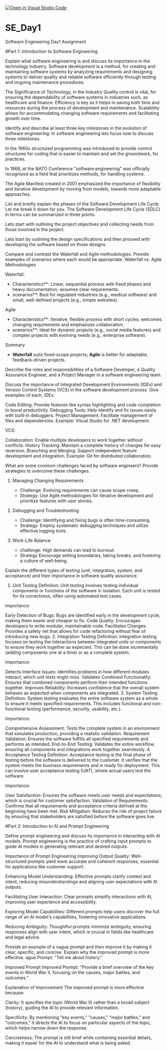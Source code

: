 [![Open in Visual Studio Code](https://classroom.github.com/assets/open-in-vscode-2e0aaae1b6195c2367325f4f02e2d04e9abb55f0b24a779b69b11b9e10269abc.svg)](https://classroom.github.com/online_ide?assignment_repo_id=15533942&assignment_repo_type=AssignmentRepo)
# SE_Day1
Software Engineering Day1 Assignment

#Part 1: Introduction to Software Engineering

Explain what software engineering is and discuss its importance in the technology industry.
Software development is a method, for creating and maintaining software systems by analyzing requirements and designing systems to deliver quality and reliable software efficiently through testing and ongoing maintenance procedures. 

The Significance of Technology, in the Industry
Quality control is vital, for ensuring the dependability of software systems in industries such, as healthcare and finance. 
Efficiency is key as it helps in saving both time and resources during the process of development and maintenance. 
Scalability allows for accommodating changing software requirements and facilitating growth over time. 

Identify and describe at least three key milestones in the evolution of software engineering.
In software engineering lets focus now to discuss three milestones.

In the 1960s structured programming was introduced to provide control structures for coding that is easier to maintain and set the groundwork, for practices. 

In 1968, at the NATO Conference "software engineering" was officially recognized as a field that prioritizes methods, for handling systems. 

The Agile Manifest created in 2001 emphasized the importance of flexibility and iterative development by moving from models, towards more adaptable approaches. 

List and briefly explain the phases of the Software Development Life Cycle.
Let me break it down for you. The Software Development Life Cycle (SDLC) in terms can be summarized in three points.

Lets start with outlining the project objectives and collecting needs from those involved in the project. 

Lets start by outlining the design specifications and then proceed with developing the software based on those designs. 



Compare and contrast the Waterfall and Agile methodologies. Provide examples of scenarios where each would be appropriate.
 Waterfall vs. Agile Methodologies

Waterfall:
- Characteristics**: Linear, sequential process with fixed phases and heavy documentation; assumes clear requirements.
- scenarios**: Best for regulated industries (e.g., medical software) and small, well-defined projects (e.g., simple websites).

Agile
- Characteristics**: Iterative, flexible process with short cycles; welcomes changing requirements and emphasizes collaboration.
- scenarios**: Ideal for dynamic projects (e.g., social media features) and complex projects with evolving needs (e.g., enterprise software).

Summary
- **Waterfall** suits fixed-scope projects; **Agile** is better for adaptable, feedback-driven projects.

Describe the roles and responsibilities of a Software Developer, a Quality Assurance Engineer, and a Project Manager in a software engineering team.


Discuss the importance of Integrated Development Environments (IDEs) and Version Control Systems (VCS) in the software development process. Give examples of each.
IDEs:

Code Editing: Provide features like syntax highlighting and code completion to boost productivity.
Debugging Tools: Help identify and fix issues easily with built-in debuggers.
Project Management: Facilitate management of files and dependencies.
Example: Visual Studio for .NET development.

VCS:

Collaboration: Enable multiple developers to work together without conflicts.
History Tracking: Maintain a complete history of changes for easy reversion.
Branching and Merging: Support independent feature development and integration.
Example: Git for distributed collaboration.

What are some common challenges faced by software engineers? Provide strategies to overcome these challenges.
1. Managing Changing Requirements
   - Challenge: Evolving requirements can cause scope creep.
   - Strategy: Use Agile methodologies for iterative development and prioritize features with user stories.

2. Debugging and Troubleshooting
   - Challenge: Identifying and fixing bugs is often time-consuming.
   - Strategy: Employ systematic debugging techniques and utilize effective logging tools.

3. Work-Life Balance
   - challenge: High demands can lead to burnout.
   - Strategy Encourage setting boundaries, taking breaks, and fostering a culture of well-being.

Explain the different types of testing (unit, integration, system, and acceptance) and their importance in software quality assurance.
1. Unit Testing
Definition: Unit testing involves testing individual components or functions of the software in isolation. Each unit is tested for its correctness, often using automated test cases.

Importance:

Early Detection of Bugs: Bugs are identified early in the development cycle, making them easier and cheaper to fix.
Code Quality: Encourages developers to write modular, maintainable code.
Facilitates Changes: Provides a safety net that allows for code refactoring without fear of introducing new bugs.
2. Integration Testing
Definition: Integration testing focuses on testing the interactions between integrated units or components to ensure they work together as expected. This can be done incrementally (adding components one at a time) or as a complete system.

Importance:

Detects Interface Issues: Identifies problems in how different modules interact, which unit tests might miss.
Validates Combined Functionality: Ensures that combined components perform their intended functions together.
Improves Reliability: Increases confidence that the overall system behaves as expected when components are integrated.
3. System Testing
Definition: System testing evaluates the entire software system as a whole to ensure it meets specified requirements. This includes functional and non-functional testing (performance, security, usability, etc.).

Importance:

Comprehensive Assessment: Tests the complete system in an environment that simulates production, providing a realistic validation.
Requirement Validation: Ensures the software fulfills all specified requirements and performs as intended.
End-to-End Testing: Validates the entire workflow, ensuring all components and integrations work together seamlessly.
4. Acceptance Testing
Definition: Acceptance testing is the final phase of testing before the software is delivered to the customer. It verifies that the system meets the business requirements and is ready for deployment. This can involve user acceptance testing (UAT), where actual users test the software.

Importance:

User Satisfaction: Ensures the software meets user needs and expectations, which is crucial for customer satisfaction.
Validation of Requirements: Confirms that all requirements and acceptance criteria defined at the beginning have been met.
Risk Mitigation: Reduces the risk of project failure by ensuring that stakeholders are satisfied before the software goes live.

#Part 2: Introduction to AI and Prompt Engineering


Define prompt engineering and discuss its importance in interacting with AI models.
Prompt engineering is the practice of crafting input prompts to guide AI models in generating relevant and desired outputs.

Importance of Prompt Engineering
Improving Output Quality: Well-structured prompts yield more accurate and coherent responses, essential for applications like customer support.

Enhancing Model Understanding: Effective prompts clarify context and intent, reducing misunderstandings and aligning user expectations with AI outputs.

Facilitating User Interaction: Clear prompts simplify interactions with AI, improving user experience and accessibility.

Exploring Model Capabilities: Different prompts help users discover the full range of an AI model's capabilities, fostering innovative applications.

Reducing Ambiguity: Thoughtful prompts minimize ambiguity, ensuring responses align with user intent, which is crucial in fields like healthcare and legal advice.

Provide an example of a vague prompt and then improve it by making it clear, specific, and concise. Explain why the improved prompt is more effective.
ague Prompt: "Tell me about history."

Improved Prompt
Improved Prompt: "Provide a brief overview of the key events in World War II, focusing on the causes, major battles, and outcomes."

Explanation of Improvement
The improved prompt is more effective because:

Clarity: It specifies the topic (World War II) rather than a broad subject (history), guiding the AI to provide relevant information.

Specificity: By mentioning "key events," "causes," "major battles," and "outcomes," it directs the AI to focus on particular aspects of the topic, which helps narrow down the response.

Conciseness: The prompt is still brief while containing essential details, making it easier for the AI to understand what is being asked.



